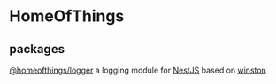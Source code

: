 # HomeOfThings



## packages

[@homeofthings/logger](projects/node/libs/logger/README.md)
a logging module for [NestJS](https://docs.nestjs.com/) based on [winston](https://www.npmjs.com/package/winston)
